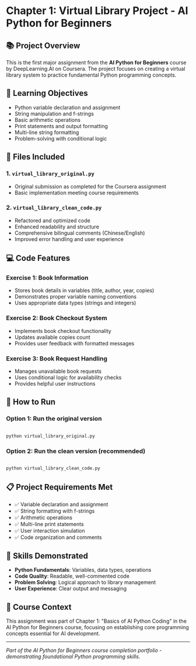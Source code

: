 # Chapter 1: Virtual Library Project - AI Python for Beginners

## 📚 Project Overview
This is the first major assignment from the **AI Python for Beginners** course by DeepLearning.AI on Coursera. The project focuses on creating a virtual library system to practice fundamental Python programming concepts.

## 🎯 Learning Objectives
- Python variable declaration and assignment
- String manipulation and f-strings
- Basic arithmetic operations
- Print statements and output formatting
- Multi-line string formatting
- Problem-solving with conditional logic

## 📁 Files Included

### 1. `virtual_library_original.py`
- Original submission as completed for the Coursera assignment
- Basic implementation meeting course requirements

### 2. `virtual_library_clean_code.py`
- Refactored and optimized code
- Enhanced readability and structure
- Comprehensive bilingual comments (Chinese/English)
- Improved error handling and user experience

## 💻 Code Features

### Exercise 1: Book Information
- Stores book details in variables (title, author, year, copies)
- Demonstrates proper variable naming conventions
- Uses appropriate data types (strings and integers)

### Exercise 2: Book Checkout System
- Implements book checkout functionality
- Updates available copies count
- Provides user feedback with formatted messages

### Exercise 3: Book Request Handling
- Manages unavailable book requests
- Uses conditional logic for availability checks
- Provides helpful user instructions

## 🚀 How to Run

### Option 1: Run the original version
```bash 

python virtual_library_original.py
```

### Option 2: Run the clean version (recommended)
```bash

python virtual_library_clean_code.py
```


## 📋 Project Requirements Met
- ✅ Variable declaration and assignment
- ✅ String formatting with f-strings
- ✅ Arithmetic operations
- ✅ Multi-line print statements
- ✅ User interaction simulation
- ✅ Code organization and comments

## 🌟 Skills Demonstrated
- **Python Fundamentals**: Variables, data types, operations
- **Code Quality**: Readable, well-commented code
- **Problem Solving**: Logical approach to library management
- **User Experience**: Clear output and messaging

## 📖 Course Context
This assignment was part of Chapter 1: "Basics of AI Python Coding" in the AI Python for Beginners course, focusing on establishing core programming concepts essential for AI development.

---

*Part of the AI Python for Beginners course completion portfolio - demonstrating foundational Python programming skills.*
